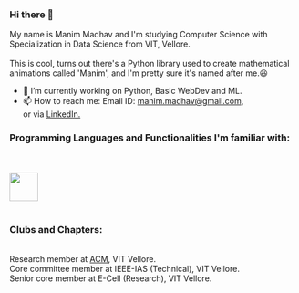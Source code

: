 ### Hi there 👋
My name is Manim Madhav and I'm studying Computer Science with Specialization in Data Science from VIT, Vellore.<br/>
<br/>
This is cool, turns out there's a Python library used to create mathematical animations called 'Manim', and I'm pretty sure it's named after me.:laughing:<br/>
- 🔭 I’m currently working on Python, Basic WebDev and ML.
- 📫 How to reach me: Email ID: manim.madhav@gmail.com,<br/> or via <a href='https://www.linkedin.com/in/manim-madhav-6103121b4/'>LinkedIn.</a><br>
### Programming Languages and Functionalities I'm familiar with:
<br/><br/><a href='https://www.python.org/' target="_blank"><img src='https://upload.wikimedia.org/wikipedia/commons/thumb/c/c3/Python-logo-notext.svg/768px-Python-logo-notext.svg.png' align='centre' width='50px' height='50px' /></a><br/>
<br/>
### Clubs and Chapters: 
<br/>
Research member at <a href='https://github.com/ACM-VIT' target='_blank'>ACM</a>, VIT Vellore.<br/>
Core committee member at IEEE-IAS (Technical), VIT Vellore.<br/>
Senior core member at E-Cell (Research), VIT Vellore.
